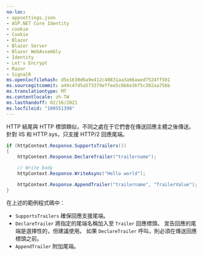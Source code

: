 ```yaml
---
no-loc:
- appsettings.json
- ASP.NET Core Identity
- cookie
- Cookie
- Blazor
- Blazor Server
- Blazor WebAssembly
- Identity
- Let's Encrypt
- Razor
- SignalR
ms.openlocfilehash: d5e1630d6a9e412c40831aa3a66aaed7524ff501
ms.sourcegitcommit: a49c47d5a573379effee5c6b6e36f5c302aa756b
ms.translationtype: MT
ms.contentlocale: zh-TW
ms.lasthandoff: 02/16/2021
ms.locfileid: "100551398"
---
```

HTTP 結尾與 HTTP 標頭類似，不同之處在于它們會在傳送回應主體之後傳送。 針對 IIS 和 HTTP.sys，只支援 HTTP/2 回應尾端。

```csharp
if (httpContext.Response.SupportsTrailers())
{
    httpContext.Response.DeclareTrailer("trailername"); 

    // Write body
    httpContext.Response.WriteAsync("Hello world");

    httpContext.Response.AppendTrailer("trailername", "TrailerValue");
}
```

在上述的範例程式碼中：

* `SupportsTrailers` 確保回應支援尾端。
* `DeclareTrailer` 將指定的尾端名稱加入至 `Trailer` 回應標頭。 宣告回應的尾端是選擇性的，但建議使用。 如果 `DeclareTrailer` 呼叫，則必須在傳送回應標頭之前。
* `AppendTrailer` 附加尾端。
